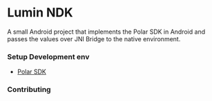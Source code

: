 # Lumin NDK

A small Android project that implements the Polar SDK in Android and passes the values over JNI Bridge to the native environment.

### Setup Development env

* [Polar SDK](https://github.com/polarofficial/polar-ble-sdk)

### Contributing
